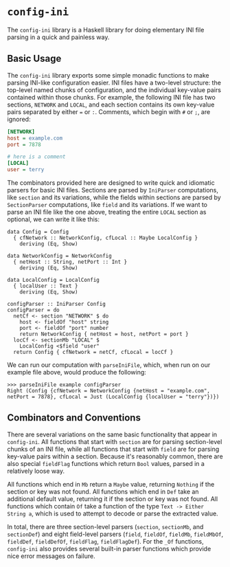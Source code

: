 # `config-ini`

The `config-ini` library is a Haskell library for doing elementary INI file parsing in a quick and painless way.

## Basic Usage

The `config-ini` library exports some simple monadic functions to make parsing INI-like configuration easier. INI files have a two-level structure: the top-level named chunks of configuration, and the individual key-value pairs contained within those chunks. For example, the following INI file has two sections, `NETWORK` and `LOCAL`, and each section contains its own key-value pairs separated by either `=` or `:`. Comments, which begin with `#` or `;`, are ignored:

~~~.ini
[NETWORK]
host = example.com
port = 7878

# here is a comment
[LOCAL]
user = terry
~~~

The combinators provided here are designed to write quick and idiomatic parsers for basic INI files. Sections are parsed by `IniParser` computations, like `section` and its variations, while the fields within sections are parsed by `SectionParser` computations, like `field` and its variations. If we want to parse an INI file like the one above, treating the entire `LOCAL` section as optional, we can write it like this:

~~~.haskell
data Config = Config
  { cfNetwork :: NetworkConfig, cfLocal :: Maybe LocalConfig }
    deriving (Eq, Show)

data NetworkConfig = NetworkConfig
  { netHost :: String, netPort :: Int }
    deriving (Eq, Show)

data LocalConfig = LocalConfig
  { localUser :: Text }
    deriving (Eq, Show)

configParser :: IniParser Config
configParser = do
  netCf <- section "NETWORK" $ do
    host <- fieldOf "host" string
    port <- fieldOf "port" number
    return NetworkConfig { netHost = host, netPort = port }
  locCf <- sectionMb "LOCAL" $
    LocalConfig <$field "user"
  return Config { cfNetwork = netCf, cfLocal = locCf }
~~~

We can run our computation with `parseIniFile`, which, when run on our example file above, would produce the following:

~~~.haskell
>>> parseIniFile example configParser
Right (Config {cfNetwork = NetworkConfig {netHost = "example.com", netPort = 7878}, cfLocal = Just (LocalConfig {localUser = "terry"})})
~~~

## Combinators and Conventions

There are several variations on the same basic functionality that appear in `config-ini`. All functions that start with `section` are for parsing section-level chunks of an INI file, while all functions that start with `field` are for parsing key-value pairs within a section. Because it's reasonably common, there are also special `fieldFlag` functions which return `Bool` values, parsed in a relatively loose way.

All functions which end in `Mb` return a `Maybe` value, returning `Nothing` if the section or key was not found. All functions which end in `Def` take an additional default value, returning it if the section or key was not found. All functions which contain `Of` take a function of the type `Text -> Either String a`, which is used to attempt to decode or parse the extracted value.

In total, there are three section-level parsers (`section`, `sectionMb`, and `sectionDef`) and eight field-level parsers (`field`, `fieldOf`, `fieldMb`, `fieldMbOf`, `fieldDef`, `fieldDefOf`, `fieldFlag`, `fieldFlagDef`). For the `_Of` functions, `config-ini` also provides several built-in parser functions which provide nice error messages on failure.
